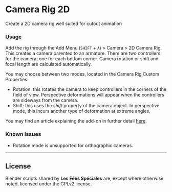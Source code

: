 # Camera Rig 2D
Create a 2D camera rig well suited for cutout animation

### Usage
Add the rig through the Add Menu (`SHIFT` + `A`) > Camera > 2D Camera Rig.
This creates a camera parented to an armature. There are two controllers for
the camera, one for each bottom corner. Camera rotation or shift and focal length
are calculated automatically.

You may choose between two modes, located in the Camera Rig Custom
Properties:
* Rotation: this rotates the camera to keep controllers in the corners of
the field of view. Perspective deformations will appear when the controllers
are sideways from the camera.
* Shift: this uses the *shift* property of the camera object. In perspective mode,
this incurs another type of deformation at extreme angles.

You may find an article explaining the add-on in further detail [here](http://lacuisine.tech/2018/07/19/2d-camera-rig/).

### Known issues
* Rotation mode is unsupported for orthographic cameras.

-----

## License

Blender scripts shared by **Les Fées Spéciales** are, except where
otherwise noted, licensed under the GPLv2 license.
